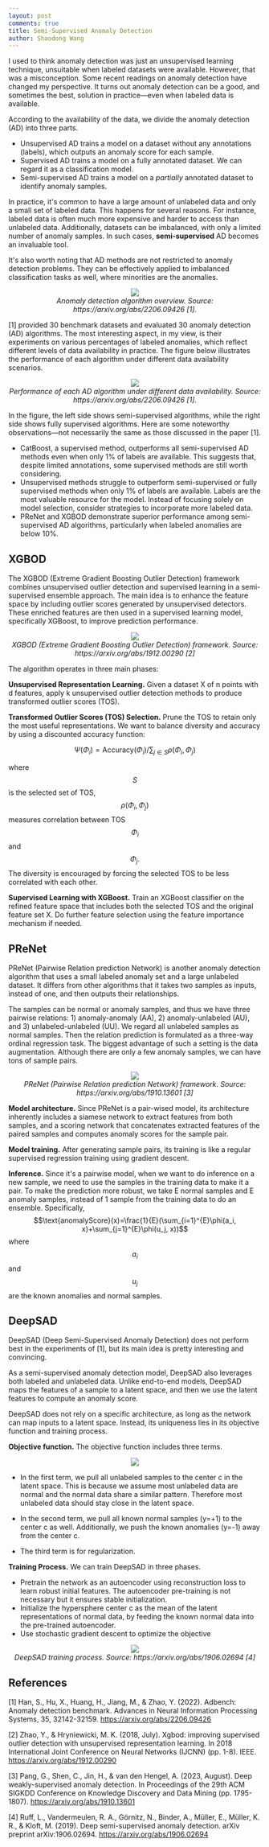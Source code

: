 ```yaml
---
layout: post
comments: true
title: Semi-Supervised Anomaly Detection
author: Shaodong Wang
---
```


I used to think anomaly detection was just an unsupervised learning technique, unsuitable when labeled datasets were available. However, that was a misconception. Some recent readings on anomaly detection have changed my perspective. It turns out anomaly detection can be a good, and sometimes the best, solution in practice—even when labeled data is available.

According to the availability of the data, we divide the anomaly detection (AD) into three parts.
- Unsupervised AD trains a model on a dataset without any annotations (labels), which outputs an anomaly score for each sample. 
- Supervised AD trains a model on a fully annotated dataset. We can regard it as a classification model.
- Semi-supervised AD trains a model on a *partially* annotated dataset to identify anomaly samples. 

In practice, it's common to have a large amount of unlabeled data and only a small set of labeled data. This happens for several reasons. For instance, labeled data is often much more expensive and harder to access than unlabeled data. Additionally, datasets can be imbalanced, with only a limited number of anomaly samples. In such cases, **semi-supervised** AD becomes an invaluable tool.

It's also worth noting that AD methods are not restricted to anomaly detection problems. They can be effectively applied to imbalanced classification tasks as well, where minorities are the anomalies. 

<div style="text-align: center">
  <img src="{{ site.url }}{{ site.baseurl }}/assets/images/anomaly_detection/AD_algorithm_overview.png">
  <figcaption><em>Anomaly detection algorithm overview. Source: https://arxiv.org/abs/2206.09426 [1].</em></figcaption>
</div>

\[1\] provided 30 benchmark datasets and evaluated 30 anomaly detection (AD) algorithms. The most interesting aspect, in my view, is their experiments on various percentages of labeled anomalies, which reflect different levels of data availability in practice. The figure below illustrates the performance of each algorithm under different data availability scenarios.

<div style="text-align: center">
  <img src="{{ site.url }}{{ site.baseurl }}/assets/images/anomaly_detection/perf_over_label_avail.png">
  <figcaption><em>Performance of each AD algorithm under different data availability. Source: https://arxiv.org/abs/2206.09426 [1].</em></figcaption>
</div>

In the figure, the left side shows semi-supervised algorithms, while the right side shows fully supervised algorithms. Here are some noteworthy observations—not necessarily the same as those discussed in the paper \[1\]. 

- CatBoost, a supervised method, outperforms all semi-supervised AD methods even when only 1% of labels are available. This suggests that, despite limited annotations, some supervised methods are still worth considering.
- Unsupervised methods struggle to outperform semi-supervised or fully supervised methods when only 1% of labels are available. Labels are the most valuable resource for the model. Instead of focusing solely on model selection, consider strategies to incorporate more labeled data.
- PReNet and XGBOD demonstrate superior performance among semi-supervised AD algorithms, particularly when labeled anomalies are below 10%.

## XGBOD
The XGBOD (Extreme Gradient Boosting Outlier Detection) framework combines unsupervised outlier detection and supervised learning in a semi-supervised ensemble approach. The main idea is to enhance the feature space by including outlier scores generated by unsupervised detectors. These enriched features are then used in a supervised learning model, specifically XGBoost, to improve prediction performance.

<div style="text-align: center">
  <img src="{{ site.url }}{{ site.baseurl }}/assets/images/anomaly_detection/xgbod_overview.png">
  <figcaption><em>XGBOD (Extreme Gradient Boosting Outlier Detection) framework. Source: https://arxiv.org/abs/1912.00290 [2]</em></figcaption>
</div>

The algorithm operates in three main phases:

**Unsupervised Representation Learning.** Given a dataset X of n points with d features, apply k unsupervised outlier detection methods to produce transformed outlier scores (TOS).

**Transformed Outlier Scores (TOS) Selection.** Prune the TOS to retain only the most useful representations. We want to balance diversity and accuracy by using a discounted accuracy function: 

$$\Psi(\Phi_i) = \text{Accuracy}(\Phi_i) \big/ \sum_{j \in S} \rho(\Phi_i, \Phi_j)$$

where $$S$$ is the selected set of TOS, $$\rho(\Phi_i, \Phi_j)$$ measures correlation between TOS $$\Phi_i$$ and $$\Phi_j.$$ 
The diversity is encouraged by forcing the selected TOS to be less correlated with each other. 

**Supervised Learning with XGBoost.** Train an XGBoost classifier on the refined feature space that includes both the selected TOS and the original feature set X. Do further feature selection using the feature importance mechanism if needed.

## PReNet
PReNet (Pairwise Relation prediction Network) is another anomaly detection algorithm that uses a small labeled anomaly set and a large unlabeled dataset. It differs from other algorithms that it takes two samples as inputs, instead of one, and then outputs their relationships.

The samples can be normal or anomaly samples, and thus we have three pairwise relations: 1) anomaly-anomaly (AA), 2) anomaly-unlabeled (AU), and 3) unlabeled-unlabeled (UU). We regard all unlabeled samples as normal samples. Then the relation prediction is formulated as a three-way ordinal regression task. The biggest advantage of such a setting is the data augmentation. Although there are only a few anomaly samples, we can have tons of sample pairs. 

<div style="text-align: center">
  <img src="{{ site.url }}{{ site.baseurl }}/assets/images/anomaly_detection/PReNet_overview.png">
  <figcaption><em>PReNet (Pairwise Relation prediction Network) framework. Source: https://arxiv.org/abs/1910.13601 [3]</em></figcaption>
</div>

**Model architecture.** Since PReNet is a pair-wised model, its architecture inherently includes a siamese network to extract features from both samples, and a scoring network that concatenates extracted features of the paired samples and computes anomaly scores for the sample pair.

**Model training.** After generating sample pairs, its training is like a regular supervised regression training using gradient descent.

**Inference.** Since it's a pairwise model, when we want to do inference on a new sample, we need to use the samples in the training data to make it a pair. To make the prediction more robust, we take E normal samples and E anomaly samples, instead of 1 sample from the training data to do an ensemble. Specifically,
$$\text{anomalyScore}(x)=\frac{1}{E}(\sum_{i=1}^{E}\phi(a_i, x)+\sum_{j=1}^{E}\phi(u_j, x))$$ 
where $$a_i$$ and $$u_j$$ are the known anomalies and normal samples.

## DeepSAD
DeepSAD (Deep Semi-Supervised Anomaly Detection) does not perform best in the experiments of \[1\], but its main idea is pretty interesting and convincing. 

As a semi-supervised anomaly detection model, DeepSAD also leverages both labeled and unlabeled data. Unlike end-to-end models, DeepSAD maps the features of a sample to a latent space, and then we use the latent features to compute an anomaly score. 

DeepSAD does not rely on a specific architecture, as long as the network can map inputs to a latent space. Instead, its uniqueness lies in its objective function and training process. 

**Objective function.** The objective function includes three terms.

<div style="text-align: center">
  <img src="{{ site.url }}{{ site.baseurl }}/assets/images/anomaly_detection/DeepSAD_objective_func.png">
</div>

- In the first term, we pull all unlabeled samples to the center c in the latent space. This is because we assume most unlabeled data are normal and the normal data share a similar pattern. Therefore most unlabeled data should stay close in the latent space.

- In the second term, we pull all known normal samples (y=+1) to the center c as well. Additionally, we push the known anomalies (y=-1) away from the center c.

- The third term is for regularization.

**Training Process.** We can train DeepSAD in three phases.
- Pretrain the network as an autoencoder using reconstruction loss to learn robust initial features. The autoencoder pre-training is not necessary but it ensures stable initialization.
- Initialize the hypersphere center c as the mean of the latent representations of normal data, by feeding the known normal data into the pre-trained autoencoder.
- Use stochastic gradient descent to optimize the objective

<div style="text-align: center">
  <img src="{{ site.url }}{{ site.baseurl }}/assets/images/anomaly_detection/DeepSAD_training_process.png">
  <figcaption><em>DeepSAD training process. Source: https://arxiv.org/abs/1906.02694 [4]</em></figcaption>
</div>

## References
\[1\] Han, S., Hu, X., Huang, H., Jiang, M., & Zhao, Y. (2022). Adbench: Anomaly detection benchmark. Advances in Neural Information Processing Systems, 35, 32142-32159. https://arxiv.org/abs/2206.09426 

\[2\] Zhao, Y., & Hryniewicki, M. K. (2018, July). Xgbod: improving supervised outlier detection with unsupervised representation learning. In 2018 International Joint Conference on Neural Networks (IJCNN) (pp. 1-8). IEEE. https://arxiv.org/abs/1912.00290

\[3\] Pang, G., Shen, C., Jin, H., & van den Hengel, A. (2023, August). Deep weakly-supervised anomaly detection. In Proceedings of the 29th ACM SIGKDD Conference on Knowledge Discovery and Data Mining (pp. 1795-1807). https://arxiv.org/abs/1910.13601

\[4\] Ruff, L., Vandermeulen, R. A., Görnitz, N., Binder, A., Müller, E., Müller, K. R., & Kloft, M. (2019). Deep semi-supervised anomaly detection. arXiv preprint arXiv:1906.02694. https://arxiv.org/abs/1906.02694
